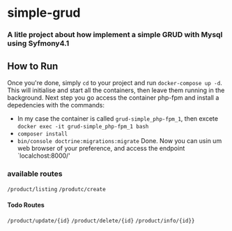 # simple-grud

### A litle project about how implement a simple GRUD with Mysql using Syfmony4.1


## How to Run

Once you're done, simply `cd` to your project and run `docker-compose up -d`. This will initialise and start all the containers, then leave them running in the background.
Next step you go access the container php-fpm and install a depedencies with the commands:
* In my case the container is called `grud-simple_php-fpm_1`, then  excete `docker exec -it grud-simple_php-fpm_1 bash`
* `composer install`
* `bin/console doctrine:migrations:migrate`
 Done. Now you can usin um web browser of your preference, and access the endpoint `localchost:8000/'

### available routes
`/product/listing`
`/produtc/create`

#### Todo Routes
`/product/update/{id}`
`/product/delete/{id}`
`/product/info/{id}}`
